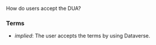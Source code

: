 How do users accept the DUA?

### Terms
* *implied*: The user accepts the terms by using Dataverse.
